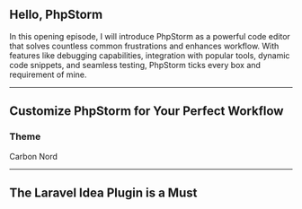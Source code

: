 ## Hello, PhpStorm

In this opening episode, I will introduce PhpStorm as a powerful code editor that solves countless common frustrations
and enhances workflow. With features like debugging capabilities, integration with popular tools, dynamic code snippets,
and seamless testing, PhpStorm ticks every box and requirement of mine.

---

## Customize PhpStorm for Your Perfect Workflow

### Theme

Carbon
Nord

---

## The Laravel Idea Plugin is a Must
